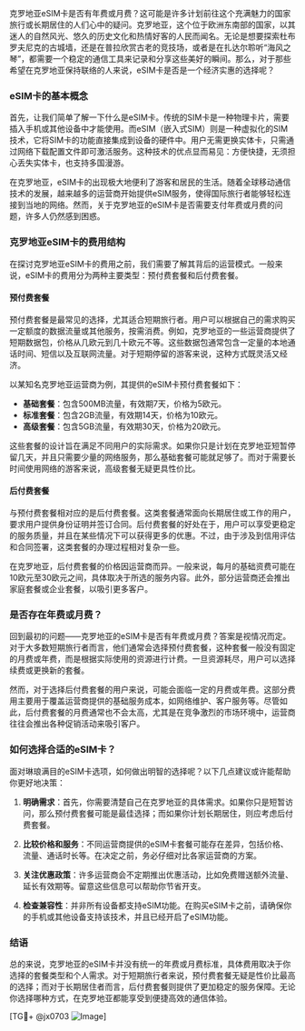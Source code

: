 克罗地亚eSIM卡是否有年费或月费？这可能是许多计划前往这个充满魅力的国家旅行或长期居住的人们心中的疑问。克罗地亚，这个位于欧洲东南部的国家，以其迷人的自然风光、悠久的历史文化和热情好客的人民而闻名。无论是想要探索杜布罗夫尼克的古城墙，还是在普拉欣赏古老的竞技场，或者是在扎达尔聆听“海风之琴”，都需要一个稳定的通信工具来记录和分享这些美好的瞬间。那么，对于那些希望在克罗地亚保持联络的人来说，eSIM卡是否是一个经济实惠的选择呢？

### eSIM卡的基本概念

首先，让我们简单了解一下什么是eSIM卡。传统的SIM卡是一种物理卡片，需要插入手机或其他设备中才能使用。而eSIM（嵌入式SIM）则是一种虚拟化的SIM技术，它将SIM卡的功能直接集成到设备的硬件中。用户无需更换实体卡，只需通过网络下载配置文件即可激活服务。这种技术的优点显而易见：方便快捷，无须担心丢失实体卡，也支持多国漫游。

在克罗地亚，eSIM卡的出现极大地便利了游客和居民的生活。随着全球移动通信技术的发展，越来越多的运营商开始提供eSIM服务，使得国际旅行者能够轻松连接到当地的网络。然而，关于克罗地亚的eSIM卡是否需要支付年费或月费的问题，许多人仍然感到困惑。

### 克罗地亚eSIM卡的费用结构

在探讨克罗地亚eSIM卡的费用之前，我们需要了解其背后的运营模式。一般来说，eSIM卡的费用分为两种主要类型：预付费套餐和后付费套餐。

#### 预付费套餐

预付费套餐是最常见的选择，尤其适合短期旅行者。用户可以根据自己的需求购买一定额度的数据流量或其他服务，按需消费。例如，克罗地亚的一些运营商提供了短期数据包，价格从几欧元到几十欧元不等。这些数据包通常包含一定量的本地通话时间、短信以及互联网流量。对于短期停留的游客来说，这种方式既灵活又经济。

以某知名克罗地亚运营商为例，其提供的eSIM卡预付费套餐如下：

- **基础套餐**：包含500MB流量，有效期7天，价格为5欧元。
- **标准套餐**：包含2GB流量，有效期14天，价格为10欧元。
- **高级套餐**：包含5GB流量，有效期30天，价格为20欧元。

这些套餐的设计旨在满足不同用户的实际需求。如果你只是计划在克罗地亚短暂停留几天，并且只需要少量的网络服务，那么基础套餐可能就足够了。而对于需要长时间使用网络的游客来说，高级套餐无疑更具性价比。

#### 后付费套餐

与预付费套餐相对应的是后付费套餐。这类套餐通常面向长期居住或工作的用户，要求用户提供身份证明并签订合同。后付费套餐的好处在于，用户可以享受更稳定的服务质量，并且在某些情况下可以获得更多的优惠。不过，由于涉及到信用评估和合同签署，这类套餐的办理过程相对复杂一些。

在克罗地亚，后付费套餐的价格因运营商而异。一般来说，每月的基础资费可能在10欧元至30欧元之间，具体取决于所选的服务内容。此外，部分运营商还会推出家庭套餐或企业套餐，以吸引更多客户。

### 是否存在年费或月费？

回到最初的问题——克罗地亚的eSIM卡是否有年费或月费？答案是视情况而定。对于大多数短期旅行者而言，他们通常会选择预付费套餐，这种套餐一般没有固定的月费或年费，而是根据实际使用的资源进行计费。一旦资源耗尽，用户可以选择续费或更换新的套餐。

然而，对于选择后付费套餐的用户来说，可能会面临一定的月费或年费。这部分费用主要用于覆盖运营商提供的基础服务成本，如网络维护、客户服务等。尽管如此，后付费套餐的月费通常也不会太高，尤其是在竞争激烈的市场环境中，运营商往往会推出各种促销活动来吸引客户。

### 如何选择合适的eSIM卡？

面对琳琅满目的eSIM卡选项，如何做出明智的选择呢？以下几点建议或许能帮助你更好地决策：

1. **明确需求**：首先，你需要清楚自己在克罗地亚的具体需求。如果你只是短暂访问，那么预付费套餐可能是最佳选择；而如果你计划长期居住，则应考虑后付费套餐。

2. **比较价格和服务**：不同运营商提供的eSIM卡套餐可能存在差异，包括价格、流量、通话时长等。在决定之前，务必仔细对比各家运营商的方案。

3. **关注优惠政策**：许多运营商会不定期推出优惠活动，比如免费赠送额外流量、延长有效期等。留意这些信息可以帮助你节省开支。

4. **检查兼容性**：并非所有设备都支持eSIM功能。在购买eSIM卡之前，请确保你的手机或其他设备支持该技术，并且已经开启了eSIM功能。

### 结语

总的来说，克罗地亚的eSIM卡并没有统一的年费或月费标准，具体费用取决于你选择的套餐类型和个人需求。对于短期旅行者来说，预付费套餐无疑是性价比最高的选择；而对于长期居住者而言，后付费套餐则提供了更加稳定的服务保障。无论你选择哪种方式，在克罗地亚都能享受到便捷高效的通信体验。

[TG💪+ @jx0703 ![Image](https://github.com/user-attachments/assets/dbca1d08-cadb-493c-b0ec-ad6f7a83f270)]